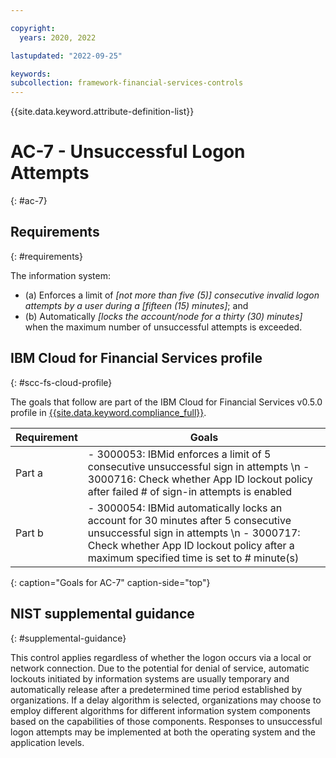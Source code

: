```yaml
---

copyright:
  years: 2020, 2022

lastupdated: "2022-09-25"

keywords: 
subcollection: framework-financial-services-controls
---
```


{{site.data.keyword.attribute-definition-list}}

         
# AC-7 - Unsuccessful Logon Attempts
{: #ac-7}

## Requirements
{: #requirements}

The information system:

- (a) Enforces a limit of _[not more than five (5)] consecutive invalid logon attempts by a user during a [fifteen (15) minutes]_; and
- (b) Automatically _[locks the account/node for a thirty (30) minutes]_ when the maximum number of unsuccessful attempts is exceeded.

## IBM Cloud for Financial Services profile
{: #scc-fs-cloud-profile}

The goals that follow are part of the IBM Cloud for Financial Services v0.5.0 profile in [{{site.data.keyword.compliance_full}}](/docs/security-compliance?topic=security-compliance-getting-started).

| Requirement | Goals |
|-------------|-------|
| Part a | - 3000053: IBMid enforces a limit of 5 consecutive unsuccessful sign in attempts \n - 3000716: Check whether App ID lockout policy after failed # of sign-in attempts is enabled | 
| Part b | - 3000054: IBMid automatically locks an account for 30 minutes after 5 consecutive unsuccessful sign in attempts \n - 3000717: Check whether App ID lockout policy after a maximum specified time is set to # minute(s) | 
{: caption="Goals for AC-7" caption-side="top"}

## NIST supplemental guidance
{: #supplemental-guidance}

This control applies regardless of whether the logon occurs via a local or network connection. Due to the potential for denial of service, automatic lockouts initiated by information systems are usually temporary and automatically release after a predetermined time period established by organizations. If a delay algorithm is selected, organizations may choose to employ different algorithms for different information system components based on the capabilities of those components. Responses to unsuccessful logon attempts may be implemented at both the operating system and the application levels.



